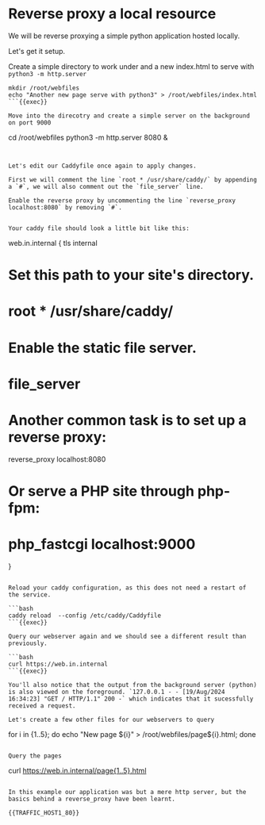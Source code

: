 # Reverse proxy a local resource

We will be reverse proxying a simple python application hosted locally.

Let's get it setup.

Create a simple directory to work under and a new index.html to serve with `python3 -m http.server`

```
mkdir /root/webfiles
echo "Another new page serve with python3" > /root/webfiles/index.html
```{{exec}}

Move into the direcotry and create a simple server on the background on port 9000

```
cd /root/webfiles
python3 -m http.server 8080 &
```{{exec}}


Let's edit our Caddyfile once again to apply changes.

First we will comment the line `root * /usr/share/caddy/` by appending a `#`, we will also comment out the `file_server` line.

Enable the reverse proxy by uncommenting the line `reverse_proxy localhost:8080` by removing `#`.


Your caddy file should look a little bit like this:

```
web.in.internal {
  tls internal
  # Set this path to your site's directory.
  # root * /usr/share/caddy/

  # Enable the static file server.
  # file_server

  # Another common task is to set up a reverse proxy:
  reverse_proxy localhost:8080

  # Or serve a PHP site through php-fpm:
  # php_fastcgi localhost:9000
}
```

Reload your caddy configuration, as this does not need a restart of the service.

```bash
caddy reload  --config /etc/caddy/Caddyfile
```{{exec}}

Query our webserver again and we should see a different result than previously.

```bash
curl https://web.in.internal
```{{exec}}

You'll also notice that the output from the background server (python) is also viewed on the foreground. `127.0.0.1 - - [19/Aug/2024 16:34:23] "GET / HTTP/1.1" 200 -` which indicates that it sucessfully received a request.

Let's create a few other files for our webservers to query

```
for i in {1..5}; do echo "New page ${i}" > /root/webfiles/page${i}.html; done
```{{exec}}

Query the pages

```
curl https://web.in.internal/page{1..5}.html
```{{exec}}

In this example our application was but a mere http server, but the basics behind a reverse_proxy have been learnt.

{{TRAFFIC_HOST1_80}}